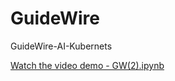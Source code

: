 # GuideWire
GuideWire-AI-Kubernets


[Watch the video demo - GW(2).ipynb](https://drive.google.com/file/d/1iWJ728J1kOF4XT3awP2RoRqIceNt33Za/view?usp=sharing)
